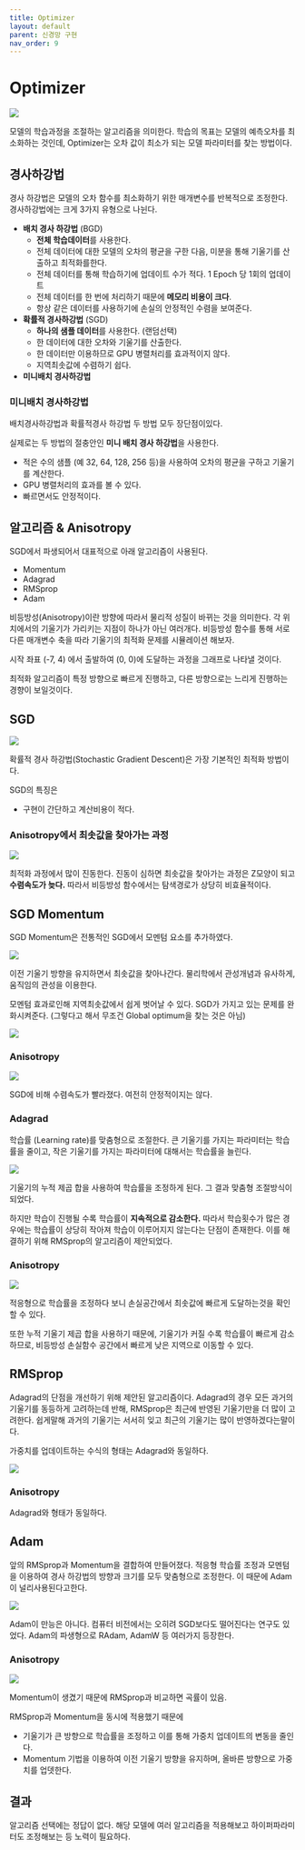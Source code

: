```yaml
---
title: Optimizer
layout: default
parent: 신경망 구현
nav_order: 9
---
```


# Optimizer

![](../../assets/images/dnn/opt_overview.png)

모델의 학습과정을 조절하는 알고리즘을 의미한다. 학습의 목표는 모델의 예측오차를 최소화하는 것인데, Optimizer는 오차 값이 최소가 되는 모델 파라미터를 찾는 방법이다. 



## 경사하강법

경사 하강법은 모델의 오차 함수를 최소화하기 위한 매개변수를 반복적으로 조정한다. 경사하강법에는 크게 3가지 유형으로 나뉜다.

* **배치 경사 하강법** (BGD)
  * **전체 학습데이터**를 사용한다.
  * 전체 데이터에 대한 모델의 오차의 평균을 구한 다음, 미분을 통해 기울기를 산출하고 최적화를한다.
  * 전체 데이터를 통해 학습하기에 업데이트 수가 적다. 1 Epoch 당 1회의 업데이트
  * 전체 데이터를 한 번에 처리하기 때문에 **메모리 비용이 크다**.
  * 항상 같은 데이터를 사용하기에 손실의 안정적인 수렴을 보여준다.
* **확률적 경사하강법** (SGD)
  * **하나의 샘플 데이터**를 사용한다. (랜덤선택)
  * 한 데이터에 대한 오차와 기울기를 산출한다.
  * 한 데이터만 이용하므로 GPU 병렬처리를 효과적이지 않다.
  * 지역최솟값에 수렴하기 쉽다.
* **미니배치 경사하강법**



### 미니배치 경사하강법

배치경사하강법과 확률적경사 하강법 두 방법 모두 장단점이있다. 

실제로는 두 방법의 절충안인 **미니 배치 경사 하강법**을 사용한다.

* 적은 수의 샘플 (예 32, 64, 128, 256 등)을 사용하여 오차의 평균을 구하고 기울기를 계산한다.
* GPU 병렬처리의 효과를 볼 수 있다.
* 빠르면서도 안정적이다.



## 알고리즘 & Anisotropy

SGD에서 파생되어서 대표적으로 아래 알고리즘이 사용된다.

* Momentum
* Adagrad
* RMSprop
* Adam



비등방성(Anisotropy)이란 방향에 따라서 물리적 성질이 바뀌는 것을 의미한다. 각 위치에서의 기울기가 가리키는 지점이 하나가 아닌 여러개다. 비등방성 함수를 통해 서로 다른 매개변수 축을 따라 기울기의 최적화 문제를 시뮬레이션 해보자.

시작 좌표 (-7, 4) 에서 출발하여 (0, 0)에 도달하는 과정을 그래프로 나타낼 것이다.

최적화 알고리즘이 특정 방향으로 빠르게 진행하고, 다른 방향으로는 느리게 진행하는 경향이 보일것이다. 





## SGD

![](../../assets/images/dnn/opt_s_1.png)

확률적 경사 하강법(Stochastic Gradient Descent)은 가장 기본적인 최적화 방법이다. 

SGD의 특징은

* 구현이 간단하고 계산비용이 적다.





### Anisotropy에서 최솟값을 찾아가는 과정

![](../../assets/images/dnn/opt_sgd.png)

최적화 과정에서 많이 진동한다. 진동이 심하면 최솟값을 찾아가는 과정은 Z모양이 되고 **수렴속도가 늦다.** 따라서 비등방성 함수에서는 탐색경로가 상당히 비효율적이다.





## SGD Momentum

SGD Momentum은 전통적인 SGD에서 모멘텀 요소를 추가하였다. 

![](../../assets/images/dnn/opt_s_2.png)

이전 기울기 방향을 유지하면서 최솟값을 찾아나간다. 물리학에서 관성개념과 유사하게, 움직임의 관성을 이용한다.

모멘텀 효과로인해 지역최솟값에서 쉽게 벗어날 수 있다. SGD가 가지고 있는 문제를 완화시켜준다. (그렇다고 해서 무조건 Global optimum을 찾는 것은 아님)

![](../../assets/images/dnn/opt_sgd2.png)





### Anisotropy

![](../../assets/images/dnn/opt_sgdm.png)

SGD에 비해 수렴속도가 빨라졌다. 여전히 안정적이지는 않다.





### Adagrad

학습률 (Learning rate)를 맞춤형으로 조절한다. 큰 기울기를 가지는 파라미터는 학습률을 줄이고, 작은 기울기를 가지는 파라미터에 대해서는 학습률을 늘린다.

![](../../assets/images/dnn/opt_s_3.png)

기울기의 누적 제곱 합을 사용하여 학습률을 조정하게 된다. 그 결과 맞춤형 조절방식이 되었다.

하지만 학습이 진행될 수록 학습률이 **지속적으로 감소한다.** 따라서 학습횟수가 많은 경우에는 학습률이 상당히 작아져 학습이 이루어지지 않는다는 단점이 존재한다. 이를 해결하기 위해 RMSprop의 알고리즘이 제안되었다.



### Anisotropy

![](../../assets/images/dnn/opt_adagrad.png)

적응형으로 학습률을 조정하다 보니 손실공간에서 최솟값에 빠르게 도달하는것을 확인할 수 있다. 

또한 누적 기울기 제곱 합을 사용하기 때문에, 기울기가 커질 수록 학습률이 빠르게 감소하므로, 비등방성 손실함수 공간에서 빠르게 낮은 지역으로 이동할 수 있다.





## RMSprop

Adagrad의 단점을 개선하기 위해 제안된 알고리즘이다. Adagrad의 경우 모든 과거의 기울기를 동등하게 고려하는데 반해, RMSprop은 최근에 반영된 기울기만을 더 많이 고려한다. 쉽게말해 과거의 기울기는 서서히 잊고 최근의 기울기는 많이 반영하겠다는말이다.

가중치를 업데이트하는 수식의 형태는 Adagrad와 동일하다.

![](../../assets/images/dnn/opt_s_4.png)



### Anisotropy

Adagrad와 형태가 동일하다.





## Adam

앞의 RMSprop과 Momentum을 결합하여 만들어졌다. 적응형 학습률 조정과 모멘텀을 이용하여 경사 하강법의 방향과 크기를 모두 맞춤형으로 조정한다. 이 때문에 Adam이 널리사용된다고한다.

![](../../assets/images/dnn/opt_s_5.png)

Adam이 만능은 아니다. 컴퓨터 비전에서는 오히려 SGD보다도 떨어진다는 연구도 있었다. Adam의 파생형으로 RAdam, AdamW 등 여러가지 등장한다.





### Anisotropy

![](../../assets/images/dnn/opt_adam.png)

Momentum이 생겼기 때문에 RMSprop과 비교하면 곡률이 있음.

RMSprop과 Momentum을 동시에 적용했기 때문에

* 기울기가 큰 방향으로 학습률을 조정하고 이를 통해 가중치 업데이트의 변동을 줄인다.
* Momentum 기법을 이용하여 이전 기울기 방향을 유지하며, 올바른 방향으로 가중치를 업뎃한다.



## 결과

알고리즘 선택에는 정답이 없다. 해당 모델에 여러 알고리즘을 적용해보고 하이퍼파라미터도 조정해보는 등 노력이 필요하다.